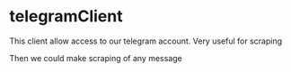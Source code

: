 # telegramClient

This client allow access to our telegram account. Very useful for scraping

Then we could make scraping of any message